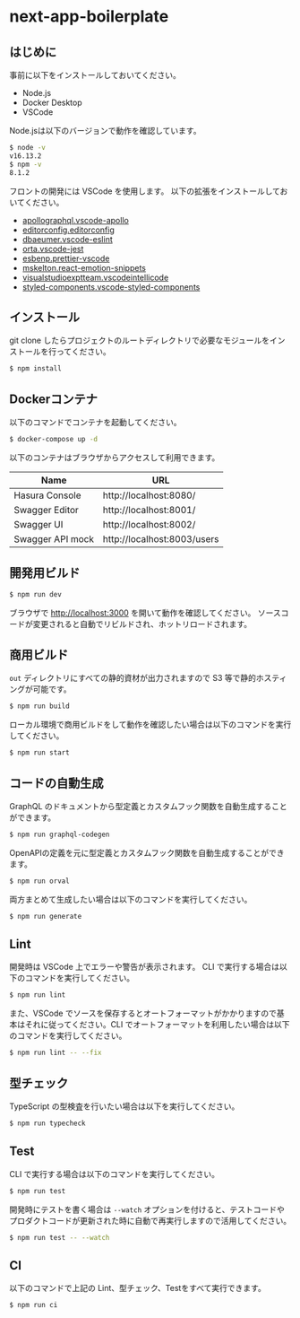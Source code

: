 # next-app-boilerplate

## はじめに

事前に以下をインストールしておいてください。
- Node.js
- Docker Desktop
- VSCode

Node.jsは以下のバージョンで動作を確認しています。

```sh
$ node -v
v16.13.2
$ npm -v
8.1.2
```

フロントの開発には VSCode を使用します。
以下の拡張をインストールしておいてください。

- [apollographql.vscode-apollo](https://marketplace.visualstudio.com/items?itemName=apollographql.vscode-apollo)
- [editorconfig.editorconfig](https://marketplace.visualstudio.com/items?itemName=editorconfig.editorconfig)
- [dbaeumer.vscode-eslint](https://marketplace.visualstudio.com/items?itemName=dbaeumer.vscode-eslint)
- [orta.vscode-jest](https://marketplace.visualstudio.com/items?itemName=orta.vscode-jest)
- [esbenp.prettier-vscode](https://marketplace.visualstudio.com/items?itemName=esbenp.prettier-vscode)
- [mskelton.react-emotion-snippets](https://marketplace.visualstudio.com/items?itemName=mskelton.react-emotion-snippets)
- [visualstudioexptteam.vscodeintellicode](https://marketplace.visualstudio.com/items?itemName=visualstudioexptteam.vscodeintellicode)
- [styled-components.vscode-styled-components](https://marketplace.visualstudio.com/items?itemName=styled-components.vscode-styled-components)


## インストール

git clone したらプロジェクトのルートディレクトリで必要なモジュールをインストールを行ってください。

```sh
$ npm install
```

## Dockerコンテナ

以下のコマンドでコンテナを起動してください。

```sh
$ docker-compose up -d
```

以下のコンテナはブラウザからアクセスして利用できます。

| Name | URL |
| ---- | --- |
| Hasura Console   | http://localhost:8080/ |
| Swagger Editor   | http://localhost:8001/ |
| Swagger UI       | http://localhost:8002/ |
| Swagger API mock | http://localhost:8003/users |

## 開発用ビルド

```sh
$ npm run dev
```

ブラウザで [http://localhost:3000](http://localhost:3000) を開いて動作を確認してください。
ソースコードが変更されると自動でリビルドされ、ホットリロードされます。

## 商用ビルド

`out` ディレクトリにすべての静的資材が出力されますので S3 等で静的ホスティングが可能です。

```sh
$ npm run build
```

ローカル環境で商用ビルドをして動作を確認したい場合は以下のコマンドを実行してください。

```sh
$ npm run start
```

## コードの自動生成

GraphQL のドキュメントから型定義とカスタムフック関数を自動生成することができます。

```sh
$ npm run graphql-codegen
```

OpenAPIの定義を元に型定義とカスタムフック関数を自動生成することができます。

```sh
$ npm run orval
```

両方まとめて生成したい場合は以下のコマンドを実行してください。

```sh
$ npm run generate
```

## Lint

開発時は VSCode 上でエラーや警告が表示されます。
CLI で実行する場合は以下のコマンドを実行してください。

```sh
$ npm run lint
```

また、VSCode でソースを保存するとオートフォーマットがかかりますので基本はそれに従ってください。CLI でオートフォーマットを利用したい場合は以下のコマンドを実行してください。

```sh
$ npm run lint -- --fix
```

## 型チェック

TypeScript の型検査を行いたい場合は以下を実行してください。

```sh
$ npm run typecheck
```

## Test

CLI で実行する場合は以下のコマンドを実行してください。

```sh
$ npm run test
```

開発時にテストを書く場合は `--watch` オプションを付けると、テストコードやプロダクトコードが更新された時に自動で再実行しますので活用してください。

```sh
$ npm run test -- --watch
```

## CI

以下のコマンドで上記の Lint、型チェック、Testをすべて実行できます。

```sh
$ npm run ci
```
